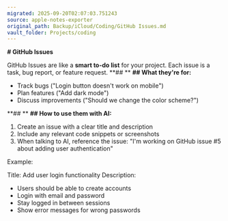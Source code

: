 ```yaml
---
migrated: 2025-09-20T02:07:03.751243
source: apple-notes-exporter
original_path: Backup/iCloud/Coding/GitHub Issues.md
vault_folder: Projects/coding
---
```

**# GitHub Issues**

GitHub Issues are like a **smart to-do list** for your project. Each issue is a task, bug report, or feature request.
**## 
**
**## What they're for:**
* Track bugs ("Login button doesn't work on mobile")
* Plan features ("Add dark mode")
* Discuss improvements ("Should we change the color scheme?")

**## 
**
**## How to use them with AI:**
1. Create an issue with a clear title and description
2. Include any relevant code snippets or screenshots
3. When talking to AI, reference the issue: "I'm working on GitHub issue #5 about adding user authentication"

Example:

Title: Add user login functionality
Description:
- Users should be able to create accounts
- Login with email and password
- Stay logged in between sessions
- Show error messages for wrong passwords

